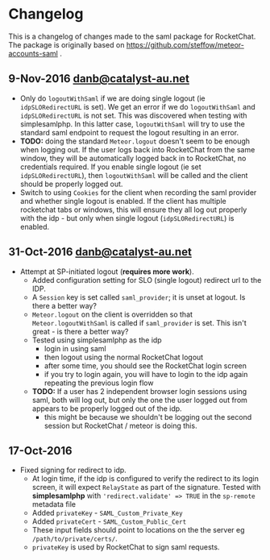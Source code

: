 # Changelog

This is a changelog of changes made to the saml package for RocketChat.
The package is originally based on https://github.com/steffow/meteor-accounts-saml .

## 9-Nov-2016 danb@catalyst-au.net

* Only do `logoutWithSaml` if we are doing single logout (ie
  `idpSLORedirectURL` is set).  We get an error if we do
  `logoutWithSaml` and `idpSLORedirectURL` is not set.  This was
  discovered when testing with simplesamlphp.  In this latter case,
  `logoutWithSaml` will try to use the standard saml endpoint to
  request the logout resulting in an error.
* **TODO:** doing the standard `Meteor.logout` doesn't seem to be
  enough when logging out.  If the user logs back into RocketChat from
  the same window, they will be automatically logged back in to
  RocketChat, no credentials required.  If you enable single logout
  (ie set `idpSLORedirectURL`), then `logoutWithSaml` will be called
  and the client should be properly logged out.
* Switch to using `Cookies` for the client when recording the saml
  provider and whether single logout is enabled.  If the client has
  multiple rocketchat tabs or windows, this will ensure they all
  log out properly with the idp - but only when single logout
  (`idpSLORedirectURL`) is enabled.

## 31-Oct-2016 danb@catalyst-au.net

* Attempt at SP-initiated logout (**requires more work**).
  * Added configuration setting for SLO (single logout) redirect url
    to the IDP.
  * A `Session` key is set called `saml_provider`; it is unset at
    logout.  Is there a better way?
  * `Meteor.logout` on the client is overridden so that
    `Meteor.logoutWithSaml` is called if `saml_provider` is set.  This
    isn't great - is there a better way?
  * Tested using simplesamlphp as the idp
    * login in using saml
    * then logout using the normal RocketChat logout
    * after some time, you should see the RocketChat login screen
    * if you try to login again, you will have to login to the idp again
      repeating the previous login flow
  * **TODO:** If a user has 2 independent browser login sessions using
    saml, both will log out, but only the one the user logged out from
    appears to be properly logged out of the idp.
    * this might be because we shouldn't be logging out the second session
      but RocketChat / meteor is doing this.

## 17-Oct-2016

* Fixed signing for redirect to idp.
  * At login time, if the idp is configured to verify the redirect to its login screen, it will
    expect `RelayState` as part of the signature.
    Tested with **simplesamlphp** with `'redirect.validate' => TRUE` in the `sp-remote` metadata file
  * Added `privateKey` - `SAML_Custom_Private_Key`
  * Added `privateCert` - `SAML_Custom_Public_Cert`
  * These input fields should point to locations on the the server eg `/path/to/private/certs/`.
  * `privateKey` is used by RocketChat to sign saml requests.
